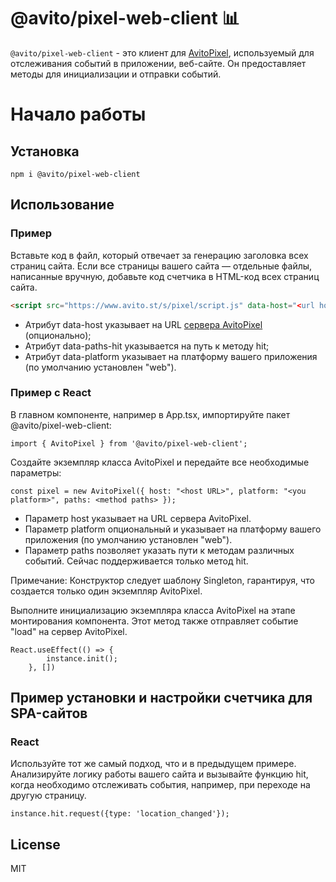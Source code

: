 # @avito/pixel-web-client 📊

```@avito/pixel-web-client``` - это клиент для [AvitoPixel](https://github.com/avito-tech/avito-pixel), используемый для отслеживания событий в приложении, веб-сайте. Он предоставляет методы для инициализации и отправки событий.

# Начало работы

## Установка

```shell
npm i @avito/pixel-web-client
```

## Использование
### Пример 
Вставьте код в файл, который отвечает за генерацию заголовка всех страниц сайта. Если все страницы вашего сайта — отдельные файлы, написанные вручную, добавьте код счетчика в HTML-код всех страниц сайта.
```html
<script src="https://www.avito.st/s/pixel/script.js" data-host="<url host>" data-paths-hit="<url method hit>" data-platform="<you platform>"></script>
```
- Атрибут data-host указывает на URL [сервера AvitoPixel](https://github.com/avito-tech/avito-pixel) (опционально);
- Атрибут data-paths-hit указывается на путь к методу hit;
- Атрибут data-platform указывает на платформу вашего приложения (по умолчанию установлен "web").

### Пример с React

В главном компоненте, например в App.tsx, импортируйте пакет @avito/pixel-web-client:
```react
import { AvitoPixel } from '@avito/pixel-web-client';
```

Создайте экземпляр класса AvitoPixel и передайте все необходимые параметры:
```react
const pixel = new AvitoPixel({ host: "<host URL>", platform: "<you platform>", paths: <method paths> });
```
- Параметр host указывает на URL сервера AvitoPixel.
- Параметр platform опциональный и указывает на платформу вашего приложения (по умолчанию установлен "web").
- Параметр paths позволяет указать пути к методам различных событий. Сейчас поддерживается только метод hit.

Примечание: Конструктор следует шаблону Singleton, гарантируя, что создается только один экземпляр AvitoPixel.

Выполните инициализацию экземпляра класса AvitoPixel на этапе монтирования компонента. Этот метод также отправляет событие "load" на сервер AvitoPixel.
```react
React.useEffect(() => {
        instance.init();
    }, [])
```

## Пример установки и настройки счетчика для SPA-сайтов
### React

Используйте тот же самый подход, что и в предыдущем примере. Анализируйте логику работы вашего сайта и вызывайте функцию hit, когда необходимо отслеживать события, например, при переходе на другую страницу.

```react
instance.hit.request({type: 'location_changed'});
```

## License
MIT
